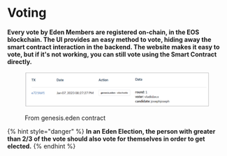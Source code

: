 # Voting

**Every vote by Eden Members are registered on-chain, in the EOS blockchain. The UI provides an easy method to vote, hiding away the smart contract interaction in the backend. The website makes it easy to vote, but if it's not working, you can still vote using the Smart Contract directly.**

<figure><img src="../../.gitbook/assets/VotesOnChain.svg" alt=""><figcaption><p>From genesis.eden contract</p></figcaption></figure>

{% hint style="danger" %}
**In an Eden Election, the person with greater than 2/3 of the vote should also vote for themselves in order to get elected.**
{% endhint %}

